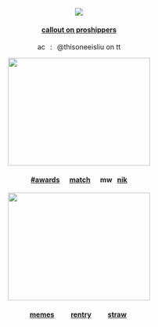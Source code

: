 <div id="header" align="center">

![](https://komarev.com/ghpvc/?username=destroy-boys&style=plastic&color=lightgray&label=_fans_&base=1000)
<div id="header" align="center">

<div id="header" align="center">

#### [callout on proshippers](https://rentry.co/blears)

ac⠀:⠀@thisoneeisliu on tt

<img src=https://i.postimg.cc/WbnTLmhr/Untitled62-20250729231823.png width="290" height="220">

#### [#awards](https://github.com/pt-awards)   ‎  ‎   ‎  ‎ ‎  ‎[match](https://rentry.co/nwjns)    ‎  ‎  ‎  ‎ ‎  ‎mw⠀[nik](https://github.com/moonloverr)

[<img src=https://i.postimg.cc/FshmqH36/Untitled62-20250809214529.png width="290" height="220">](https://github.com/seraphoria)

#### [memes](https://github.com/destroy-boys)  ⠀⠀‎  ‎  ‎  [rentry](https://rentry.co/megz)‎  ⠀⠀‎  ‎  ‎  ‎[straw](https://4megz.straw.page) ‎  

